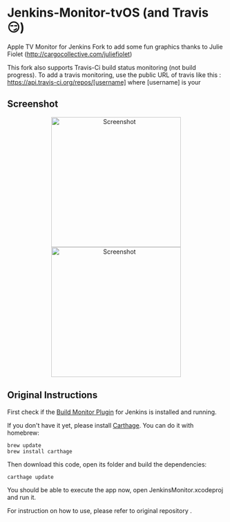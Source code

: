 # Jenkins-Monitor-tvOS (and Travis :smirk:)
Apple TV Monitor for Jenkins Fork to add some fun graphics thanks to Julie Fiolet (http://cargocollective.com/juliefiolet)

This fork also supports Travis-Ci build status monitoring (not build progress). To add a travis monitoring, use the public URL of travis like this :
https://api.travis-ci.org/repos/[username] where [username] is your 

## Screenshot

<p align="center">
<img src="https://user-images.githubusercontent.com/19813688/36481636-b60ef89a-1710-11e8-8f50-caa0f04d302c.png" 
width="300" alt="Screenshot">
<img src="https://user-images.githubusercontent.com/19813688/36481642-b87fbdc6-1710-11e8-9ab5-2b2e07922e33.png" 
width="300" alt="Screenshot">
</p>


## Original Instructions


First check if the [Build Monitor Plugin](https://wiki.jenkins-ci.org/display/JENKINS/Build+Monitor+Plugin) for Jenkins is installed and running.

If you don't have it yet, please install [Carthage](https://github.com/Carthage/Carthage). You can do it with homebrew:

```
brew update
brew install carthage
```

Then download this code, open its folder and build the dependencies:

```carthage update```

You should be able to execute the app now, open JenkinsMonitor.xcodeproj and run it.

For instruction on how to use, please refer to original repository .
